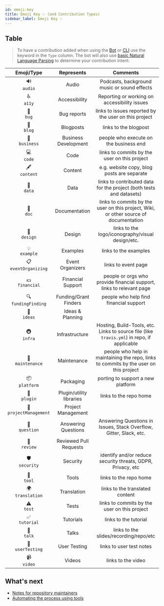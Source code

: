 ```yaml
---
id: emoji-key
title: Emoji Key ✨ (and Contribution Types)
sidebar_label: Emoji Key ✨
---
```


## Table

> To have a contribution added when using the [Bot](bot/overview) or [CLI](cli/overview) use the keyword in the `Type` column. The bot will also use [basic Natural Language Parsing](https://github.com/all-contributors/all-contributors-bot/blob/master/src/tasks/processIssueComment/utils/parse-comment/index.js) to determine your contribution intent.

Emoji/Type | Represents | Comments
:---: | :---: | :---:
🔊 <br /> `audio` | Audio | Podcasts, background music or sound effects
♿️ <br /> `a11y` | Accessibility | Reporting or working on accessibility issues
🐛 <br /> `bug` | Bug reports | links to issues reported by the user on this project
📝 <br /> `blog` | Blogposts | links to the blogpost
💼 <br /> `business` | Business Development | people who execute on the business end
💻 <br /> `code` | Code | links to commits by the user on this project
🖋 <br /> `content` | Content | e.g. website copy, blog posts are separate
🔣 <br /> `data` | Data | links to contributed data for the project (both tests and datasets)
📖 <br /> `doc` | Documentation | links to commits by the user on this project, Wiki, or other source of documentation
🎨 <br /> `design` | Design | links to the logo/iconography/visual design/etc.
💡 <br /> `example` | Examples | links to the examples
📋 <br /> `eventOrganizing` | Event Organizers | links to event page |
💵 <br /> `financial` | Financial Support | people or orgs who provide financial support, links to relevant page
🔍 <br /> `fundingFinding` | Funding/Grant Finders | people who help find financial support
🤔 <br /> `ideas` | Ideas & Planning | |
🚇 <br /> `infra` | Infrastructure | Hosting, Build-Tools, etc. Links to source file (like `travis.yml`) in repo, if applicable
🚧 <br /> `maintenance` | Maintenance | people who help in maintaining the repo, links to commits by the user on this project
📦 <br /> `platform` | Packaging | porting to support a new platform |
🔌 <br /> `plugin` | Plugin/utility libraries | links to the repo home
📆 <br/> `projectManagement` | Project Management | |
💬 <br /> `question` | Answering Questions | Answering Questions in Issues, Stack Overflow, Gitter, Slack, etc.
👀 <br /> `review` | Reviewed Pull Requests | |
🛡️ <br /> `security` | Security | identify and/or reduce security threats, GDPR, Privacy, etc
🔧 <br /> `tool` | Tools | links to the repo home
🌍 <br /> `translation` | Translation | links to the translated content
⚠️ <br /> `test` | Tests | links to commits by the user on this project
✅ <br /> `tutorial` | Tutorials | links to the tutorial
📢 <br /> `talk` | Talks | links to the slides/recording/repo/etc
📓 <br /> `userTesting` | User Testing | links to user test notes
📹 <br /> `video` | Videos | links to the video

## What's next
- [Notes for repository maintainers](repository-maintainers)
- [Automating the process using tools](tooling)
